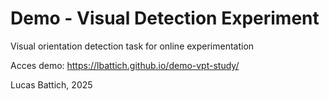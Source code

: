 # Demo - Visual Detection Experiment

Visual orientation detection task for online experimentation

Acces demo: https://lbattich.github.io/demo-vpt-study/

Lucas Battich, 2025

